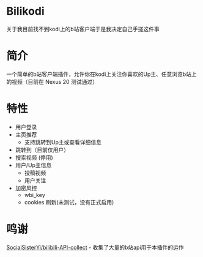 # Bilikodi
关于我目前找不到kodi上的b站客户端于是我决定自己手搓这件事
# 简介
一个简单的b站客户端插件，允许你在kodi上关注你喜欢的Up主、任意浏览b站上的视频（目前在 Nexus 20 测试通过）
# 特性
 - 用户登录
 - 主页推荐
   - 支持跳转到Up主或查看详细信息
 - 跳转到（目前仅用户）
 - 搜索视频 (停用)
 - 用户/Up主信息
   - 投稿视频
   - 用户关注
 - 加密风控
   - wbi_key
   - cookies 刷新(未测试，没有正式启用)
# 鸣谢
[SocialSisterYi/bilibili-API-collect](https://github.com/SocialSisterYi/bilibili-API-collect) - 收集了大量的b站api用于本插件的运作